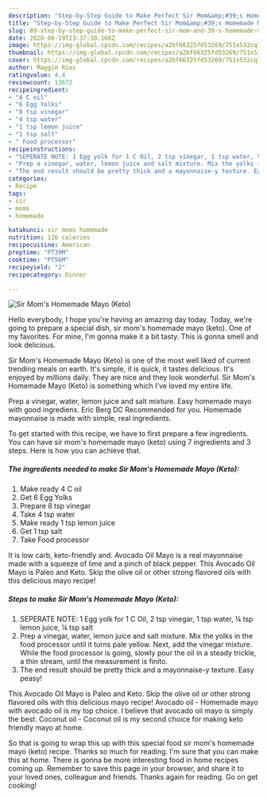 ```yaml
---
description: "Step-by-Step Guide to Make Perfect Sir Mom&amp;#39;s Homemade Mayo (Keto)"
title: "Step-by-Step Guide to Make Perfect Sir Mom&amp;#39;s Homemade Mayo (Keto)"
slug: 89-step-by-step-guide-to-make-perfect-sir-mom-and-39-s-homemade-mayo-keto
date: 2020-06-19T23:37:10.166Z
image: https://img-global.cpcdn.com/recipes/a2bf66325fd53269/751x532cq70/sir-moms-homemade-mayo-keto-recipe-main-photo.jpg
thumbnail: https://img-global.cpcdn.com/recipes/a2bf66325fd53269/751x532cq70/sir-moms-homemade-mayo-keto-recipe-main-photo.jpg
cover: https://img-global.cpcdn.com/recipes/a2bf66325fd53269/751x532cq70/sir-moms-homemade-mayo-keto-recipe-main-photo.jpg
author: Maggie Rios
ratingvalue: 4.4
reviewcount: 13672
recipeingredient:
- "4 C oil"
- "6 Egg Yolks"
- "8 tsp vinegar"
- "4 tsp water"
- "1 tsp lemon juice"
- "1 tsp salt"
- " Food processor"
recipeinstructions:
- "SEPERATE NOTE: 1 Egg yolk for 1 C Oil, 2 tsp vinegar, 1 tsp water, ¼ tsp lemon juice, ¼ tsp salt"
- "Prep a vinegar, water, lemon juice and salt mixture. Mix the yolks in the food processor until it turns pale yellow. Next, add the vinegar mixture. While the food processor is going, slowly pour the oil in a steady trickle, a thin stream, until the measurement is finito."
- "The end result should be pretty thick and a mayonnaise-y texture. Easy peasy!"
categories:
- Recipe
tags:
- sir
- moms
- homemade

katakunci: sir moms homemade 
nutrition: 116 calories
recipecuisine: American
preptime: "PT39M"
cooktime: "PT56M"
recipeyield: "2"
recipecategory: Dinner

---
```



![Sir Mom&#39;s Homemade Mayo (Keto)](https://img-global.cpcdn.com/recipes/a2bf66325fd53269/751x532cq70/sir-moms-homemade-mayo-keto-recipe-main-photo.jpg)

Hello everybody, I hope you're having an amazing day today. Today, we're going to prepare a special dish, sir mom&#39;s homemade mayo (keto). One of my favorites. For mine, I'm gonna make it a bit tasty. This is gonna smell and look delicious.

Sir Mom&#39;s Homemade Mayo (Keto) is one of the most well liked of current trending meals on earth. It's simple, it is quick, it tastes delicious. It's enjoyed by millions daily. They are nice and they look wonderful. Sir Mom&#39;s Homemade Mayo (Keto) is something which I've loved my entire life.

Prep a vinegar, water, lemon juice and salt mixture. Easy homemade mayo with good ingrediens. Eric Berg DC Recommended for you. Homemade mayonnaise is made with simple, real ingredients.


To get started with this recipe, we have to first prepare a few ingredients. You can have sir mom&#39;s homemade mayo (keto) using 7 ingredients and 3 steps. Here is how you can achieve that.

<!--inarticleads1-->

##### The ingredients needed to make Sir Mom&#39;s Homemade Mayo (Keto):

1. Make ready 4 C oil
1. Get 6 Egg Yolks
1. Prepare 8 tsp vinegar
1. Take 4 tsp water
1. Make ready 1 tsp lemon juice
1. Get 1 tsp salt
1. Take  Food processor


It is low carb, keto-friendly and. Avocado Oil Mayo is a real mayonnaise made with a squeeze of lime and a pinch of black pepper. This Avocado Oil Mayo is Paleo and Keto. Skip the olive oil or other strong flavored oils with this delicious mayo recipe! 

<!--inarticleads2-->

##### Steps to make Sir Mom&#39;s Homemade Mayo (Keto):

1. SEPERATE NOTE: 1 Egg yolk for 1 C Oil, 2 tsp vinegar, 1 tsp water, ¼ tsp lemon juice, ¼ tsp salt
1. Prep a vinegar, water, lemon juice and salt mixture. Mix the yolks in the food processor until it turns pale yellow. Next, add the vinegar mixture. While the food processor is going, slowly pour the oil in a steady trickle, a thin stream, until the measurement is finito.
1. The end result should be pretty thick and a mayonnaise-y texture. Easy peasy!


This Avocado Oil Mayo is Paleo and Keto. Skip the olive oil or other strong flavored oils with this delicious mayo recipe! Avocado oil - Homemade mayo with avocado oil is my top choice. I believe that avocado oil mayo is simply the best. Coconut oil - Coconut oil is my second choice for making keto friendly mayo at home. 

So that is going to wrap this up with this special food sir mom&#39;s homemade mayo (keto) recipe. Thanks so much for reading. I'm sure that you can make this at home. There is gonna be more interesting food in home recipes coming up. Remember to save this page in your browser, and share it to your loved ones, colleague and friends. Thanks again for reading. Go on get cooking!

